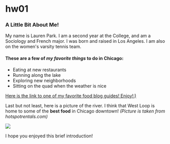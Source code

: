 # hw01

### A Little Bit About Me!

My name is Lauren Park. I am a second year at the College, and am a Sociology and French major. I was born and raised in Los Angeles. I am also on the women's varsity tennis team. 

#### These are a few of *my favorite things* to do in Chicago:
* Eating at new restaurants
* Running along the lake
* Exploring new neighborhoods
* Sitting on the quad when the weather is nice

[Here is the link to one of my favorite food blog guides! Enjoy!:)](https://chicago.eater.com/2018/1/5/16151978/best-food-chicago-restaurants-city-guide)

Last but not least, here is a picture of the river. I think that West Loop is home to some of the **best food** in Chicago downtown! *(Picture is taken from hotspotrentals.com)*

![](https://www.hotspotrentals.com/wp-content/uploads/2018/12/shot-of-West-Loop-1.jpg)

I hope you enjoyed this brief introduction!


